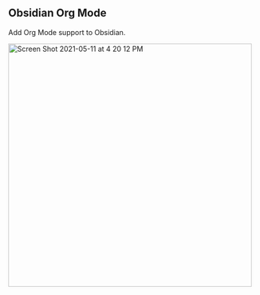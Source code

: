 ## Obsidian Org Mode

Add Org Mode support to Obsidian.

<img width="488" alt="Screen Shot 2021-05-11 at 4 20 12 PM" src="https://user-images.githubusercontent.com/772937/117896161-cb330100-b274-11eb-92a7-58f3dc9b39e3.png">

